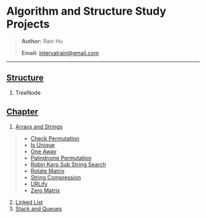 # Algorithm and Structure Study Projects
>
> **Author:** Rain Hu
>
> **Email:** intervalrain@gmail.com
>
---
## [Structure](https://github.com/intervalrain/algo/tree/master/DioUtility)
1. TreeNode

## [Chapter](https://github.com/intervalrain/algo/tree/master/Topic)
1. [Arrays and Strings](https://github.com/intervalrain/algo/tree/master/Topic/ArrayAndStrings)
> + [Check Permutation](https://https://github.com/intervalrain/algo/tree/master/Topic/ArrayAndStrings/CheckPermutaion.java)
> + [Is Unique](https://https://github.com/intervalrain/algo/tree/master/Topic/ArrayAndStrings/IsUnique.java)
> + [One Away](https://https://github.com/intervalrain/algo/tree/master/Topic/ArrayAndStrings/OneAway.java)
> + [Palindrome Permutation](https://https://github.com/intervalrain/algo/tree/master/Topic/ArrayAndStrings/PalindromePermutation.java)
> + [Robin Karp Sub String Search](https://https://github.com/intervalrain/algo/tree/master/Topic/ArrayAndStrings/RobinKarpSubStringSearch.java)
> + [Rotate Matrix](https://https://github.com/intervalrain/algo/tree/master/Topic/ArrayAndStrings/RotateMatrix.java)
> + [String Compression](https://https://github.com/intervalrain/algo/tree/master/Topic/ArrayAndStrings/StringCompression.java)
> + [URLify](https://https://github.com/intervalrain/algo/tree/master/Topic/ArrayAndStrings/URLify.java)
> + [Zero Matrix](https://https://github.com/intervalrain/algo/tree/master/Topic/ArrayAndStrings/ZeroMatrix.java)

2. [Linked List](https://github.com/intervalrain/algo/tree/master/Topic/LinkedList)
3. [Stack and Queues](https://github.com/intervalrain/algo/tree/master/Topic/StackAndQueues)

